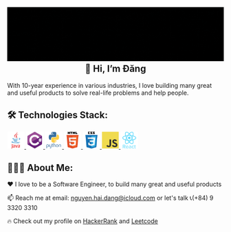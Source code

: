 <h2 align="center">
    <img src="./banner.gif">
    <br> 
    👋 Hi, I’m Đăng
    <br>
</h2> 
<p>
 With 10-year experience in various industries, I love building many great and useful products to solve real-life problems and help people.
</p>

<h2 align="left">🛠️ Technologies Stack:</h2>
<p align="left">
    <a href="#" target="_blank">
        <img src="https://raw.githubusercontent.com/devicons/devicon/master/icons/java/java-original-wordmark.svg" alt="java" width="40" height="40"/>
    </a>
    <a href="#" target="_blank">
        <img src="https://raw.githubusercontent.com/devicons/devicon/master/icons/csharp/csharp-original.svg" alt="csharp" width="40" height="40"/>
    </a>
    <a href="#" target="_blank">
        <img src="https://raw.githubusercontent.com/devicons/devicon/master/icons/python/python-original-wordmark.svg" alt="python" width="40" height="40"/>
    </a>
    <a href="#" target="_blank"> 
        <img src="https://raw.githubusercontent.com/devicons/devicon/master/icons/html5/html5-original-wordmark.svg" alt="html5" width="40" height="40"/>
    </a>
    <a href="#" target="_blank">
        <img src="https://raw.githubusercontent.com/devicons/devicon/master/icons/css3/css3-original-wordmark.svg" alt="css3" width="40" height="40"/>
    </a>
    <a href="#" target="_blank">
        <img src="https://raw.githubusercontent.com/devicons/devicon/master/icons/javascript/javascript-original.svg" alt="javascript" width="40" height="40"/>
    </a>
    <a href="#" target="_blank">
        <img src="https://raw.githubusercontent.com/devicons/devicon/master/icons/react/react-original-wordmark.svg" alt="react" width="40" height="40"/>
    </a>
</p>

<h2 align="left">👨🏻‍💻 About Me:</h2>

:heart: I love to be a Software Engineer, to build many great and useful products

:mailbox: Reach me at email: nguyen.hai.dang@icloud.com or let's talk :telephone_receiver:(+84) 9 3320 3310

:fire: Check out my profile on [HackerRank](https://www.hackerrank.com/nguyen_hai_dang) and [Leetcode](https://leetcode.com/derekn/)
